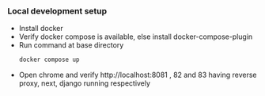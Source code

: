 ### Local development setup

- Install docker
- Verify docker compose is available, else install docker-compose-plugin
- Run command at base directory
    ```bash
    docker compose up
    ```
- Open chrome and verify http://localhost:8081 , 82 and 83 having reverse proxy, next, django running respectively
